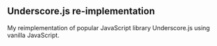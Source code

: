## Underscore.js re-implementation

My reimplementation of popular JavaScript library Underscore.js using vanilla JavaScript.
